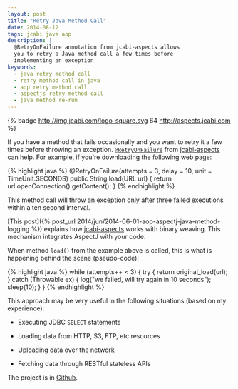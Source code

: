 ```yaml
---
layout: post
title: "Retry Java Method Call"
date: 2014-08-12
tags: jcabi java aop
description: |
  @RetryOnFailure annotation from jcabi-aspects allows
  you to retry a Java method call a few times before 
  implementing an exception
keywords:
  - java retry method call
  - retry method call in java
  - aop retry method call
  - aspectjs retry method call
  - java method re-run
---
```


{% badge http://img.jcabi.com/logo-square.svg 64 http://aspects.jcabi.com %}

If you have a method that fails occasionally and
you want to retry it a few times before throwing
an exception. [`@RetryOnFailure`](http://aspects.jcabi.com/annotation-retryonfailure.html) from
[jcabi-aspects](http://aspects.jcabi.com) can help.
For example, if you're downloading the following web page:

{% highlight java %}
@RetryOnFailure(attempts = 3, delay = 10, unit = TimeUnit.SECONDS)
public String load(URL url) {
  return url.openConnection().getContent();
}
{% endhighlight %}

This method call will throw an exception only after three
failed executions within a ten second interval.

<!--more-->

[This post]({% post_url 2014/jun/2014-06-01-aop-aspectj-java-method-logging %})
explains how [jcabi-aspects](http://aspects.jcabi.com)
works with binary weaving. This mechanism integrates AspectJ with
your code.

When method `load()` from the example above is called, this is what
is happening behind the scene (pseudo-code):

{% highlight java %}
while (attempts++ < 3) {
  try {
    return original_load(url);
  } catch (Throwable ex) {
    log("we failed, will try again in 10 seconds");
    sleep(10);
  }
}
{% endhighlight %}

This approach may be very useful in the following situations
(based on my experience):

 * Executing JDBC `SELECT` statements

 * Loading data from HTTP, S3, FTP, etc resources

 * Uploading data over the network

 * Fetching data through RESTful stateless APIs

The project is in [Github](https://github.com/jcabi/jcabi-aspects).
